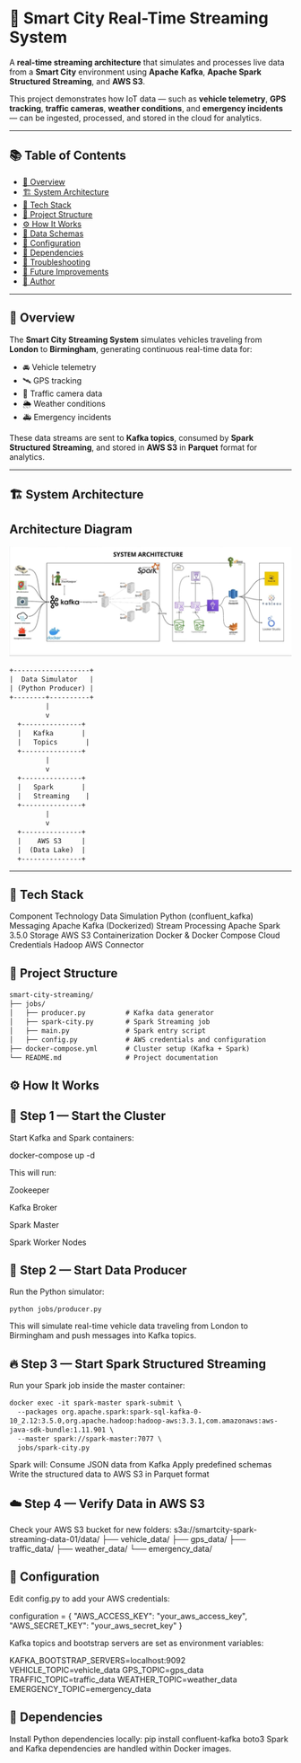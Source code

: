 # 🚗 Smart City Real-Time Streaming System

A **real-time streaming architecture** that simulates and processes live data from a **Smart City** environment using **Apache Kafka**, **Apache Spark Structured Streaming**, and **AWS S3**.

This project demonstrates how IoT data — such as **vehicle telemetry**, **GPS tracking**, **traffic cameras**, **weather conditions**, and **emergency incidents** — can be ingested, processed, and stored in the cloud for analytics.

---

## 📚 Table of Contents

- [📖 Overview](#-overview)
- [🏗️ System Architecture](#️-system-architecture)
- [🧠 Tech Stack](#-tech-stack)
- [📁 Project Structure](#-project-structure)
- [⚙️ How It Works](#️-how-it-works)
- [💾 Data Schemas](#-data-schemas)
- [🔧 Configuration](#-configuration)
- [🧰 Dependencies](#-dependencies)
- [🧩 Troubleshooting](#-troubleshooting)
- [🚀 Future Improvements](#-future-improvements)
- [👤 Author](#-author)

---

## 📖 Overview

The **Smart City Streaming System** simulates vehicles traveling from **London** to **Birmingham**, generating continuous real-time data for:

- 🚘 Vehicle telemetry  
- 🛰️ GPS tracking  
- 🚦 Traffic camera data  
- 🌦️ Weather conditions  
- 🚑 Emergency incidents  

These data streams are sent to **Kafka topics**, consumed by **Spark Structured Streaming**, and stored in **AWS S3** in **Parquet** format for analytics.

---

## 🏗️ System Architecture

## Architecture Diagram
![Architecture Diagram](architecture.png)

```plaintext
+-------------------+
|  Data Simulator   |
| (Python Producer) |
+--------+----------+
         |
         v
  +---------------+
  |   Kafka       |
  |   Topics       |
  +---------------+
         |
         v
  +---------------+
  |   Spark       |
  |   Streaming    |
  +---------------+
         |
         v
  +---------------+
  |    AWS S3     |
  |  (Data Lake)  |
  +---------------+
```
---
## 🧠 Tech Stack

Component	Technology
Data Simulation	Python (confluent_kafka)
Messaging	Apache Kafka (Dockerized)
Stream Processing	Apache Spark 3.5.0
Storage	AWS S3
Containerization	Docker & Docker Compose
Cloud Credentials	Hadoop AWS Connector

## 📁 Project Structure

```
smart-city-streaming/
├── jobs/
│   ├── producer.py          # Kafka data generator
│   ├── spark-city.py        # Spark Streaming job
│   ├── main.py              # Spark entry script
│   ├── config.py            # AWS credentials and configuration
├── docker-compose.yml       # Cluster setup (Kafka + Spark)
└── README.md                # Project documentation

```
## ⚙️ How It Works
## 🧱 Step 1 — Start the Cluster

Start Kafka and Spark containers:

docker-compose up -d


This will run:

Zookeeper

Kafka Broker

Spark Master

Spark Worker Nodes

## 🚗 Step 2 — Start Data Producer
Run the Python simulator:
```
python jobs/producer.py
```
This will simulate real-time vehicle data traveling from London to Birmingham and push messages into Kafka topics.

## 🔥 Step 3 — Start Spark Structured Streaming

Run your Spark job inside the master container:
```
docker exec -it spark-master spark-submit \
  --packages org.apache.spark:spark-sql-kafka-0-10_2.12:3.5.0,org.apache.hadoop:hadoop-aws:3.3.1,com.amazonaws:aws-java-sdk-bundle:1.11.901 \
  --master spark://spark-master:7077 \
  jobs/spark-city.py
```
Spark will:
Consume JSON data from Kafka
Apply predefined schemas
Write the structured data to AWS S3 in Parquet format

## ☁️ Step 4 — Verify Data in AWS S3

Check your AWS S3 bucket for new folders:
s3a://smartcity-spark-streaming-data-01/data/
├── vehicle_data/
├── gps_data/
├── traffic_data/
├── weather_data/
└── emergency_data/

## 🔧 Configuration

Edit config.py to add your AWS credentials:

configuration = {
  "AWS_ACCESS_KEY": "your_aws_access_key",
  "AWS_SECRET_KEY": "your_aws_secret_key"
}


Kafka topics and bootstrap servers are set as environment variables:

KAFKA_BOOTSTRAP_SERVERS=localhost:9092
VEHICLE_TOPIC=vehicle_data
GPS_TOPIC=gps_data
TRAFFIC_TOPIC=traffic_data
WEATHER_TOPIC=weather_data
EMERGENCY_TOPIC=emergency_data

## 🧰 Dependencies
Install Python dependencies locally:
pip install confluent-kafka boto3
Spark and Kafka dependencies are handled within Docker images.
